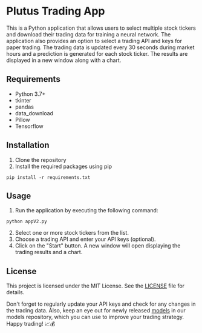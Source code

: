 # Plutus Trading App
This is a Python application that allows users to select multiple stock tickers and download their trading data for training a neural network. The application also provides an option to select a trading API and keys for paper trading. The trading data is updated every 30 seconds during market hours and a prediction is generated for each stock ticker. The results are displayed in a new window along with a chart.

## Requirements
- Python 3.7+
- tkinter
- pandas
- data_download
- Pillow
- Tensorflow
## Installation
1. Clone the repository
2. Install the required packages using pip

```
pip install -r requirements.txt
```
## Usage
1. Run the application by executing the following command:

``` 
python appV2.py 
```
2. Select one or more stock tickers from the list.
3. Choose a trading API and enter your API keys (optional).
4. Click on the "Start" button.
A new window will open displaying the trading results and a chart.
## License
This project is licensed under the MIT License. See the [LICENSE](/LICENSE) file for details.

Don't forget to regularly update your API keys and check for any changes in the trading data. Also, keep an eye out for newly released [models](https://github.com/Natex-corporation/models) in our models repository, which you can use to improve your trading strategy. Happy trading! 📈💰